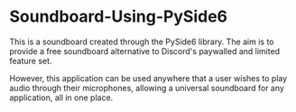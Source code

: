 # Soundboard-Using-PySide6
This is a soundboard created through the PySide6 library. The aim is to provide a free soundboard alternative to Discord's paywalled and limited feature set.

However, this application can be used anywhere that a user wishes to play audio through their microphones, allowing a universal soundboard for any application, all in one place.
